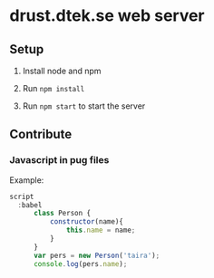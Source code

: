 # drust.dtek.se web server

## Setup

1. Install node and npm

2. Run `npm install`

3. Run `npm start` to start the server

## Contribute

### Javascript in pug files
Example:
```javascript    
script
  :babel
      class Person {
          constructor(name){
              this.name = name;
          }
      }
      var pers = new Person('taira');
      console.log(pers.name);
```
